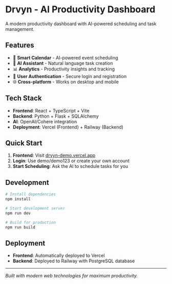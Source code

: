 # Drvyn - AI Productivity Dashboard

A modern productivity dashboard with AI-powered scheduling and task management.

## Features

- 📅 **Smart Calendar** - AI-powered event scheduling
- 🤖 **AI Assistant** - Natural language task creation
- 📊 **Analytics** - Productivity insights and tracking
- 🔐 **User Authentication** - Secure login and registration
- 🌐 **Cross-platform** - Works on desktop and mobile

## Tech Stack

- **Frontend**: React + TypeScript + Vite
- **Backend**: Python + Flask + SQLAlchemy
- **AI**: OpenAI/Cohere integration
- **Deployment**: Vercel (Frontend) + Railway (Backend)

## Quick Start

1. **Frontend**: Visit [drvyn-demo.vercel.app](https://drvyn-demo.vercel.app)
2. **Login**: Use demo/demo123 or create your own account
3. **Start Scheduling**: Ask the AI to schedule tasks for you

## Development

```bash
# Install dependencies
npm install

# Start development server
npm run dev

# Build for production
npm run build
```

## Deployment

- **Frontend**: Automatically deployed to Vercel
- **Backend**: Deployed to Railway with PostgreSQL database

---

*Built with modern web technologies for maximum productivity.*
